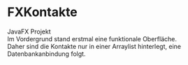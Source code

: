 # FXKontakte
JavaFX Projekt <br>
Im Vordergrund stand erstmal eine funktionale Oberfläche.<br>
Daher sind die Kontakte nur in einer Arraylist hinterlegt, eine Datenbankanbindung folgt.

